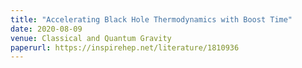 ```yaml
---
title: "Accelerating Black Hole Thermodynamics with Boost Time"
date: 2020-08-09
venue: Classical and Quantum Gravity
paperurl: https://inspirehep.net/literature/1810936
---
```

